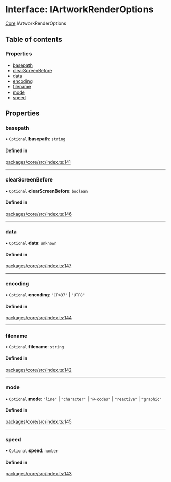 # Interface: IArtworkRenderOptions

[Core](../modules/Core.md).IArtworkRenderOptions

## Table of contents

### Properties

- [basepath](Core.IArtworkRenderOptions.md#basepath)
- [clearScreenBefore](Core.IArtworkRenderOptions.md#clearscreenbefore)
- [data](Core.IArtworkRenderOptions.md#data)
- [encoding](Core.IArtworkRenderOptions.md#encoding)
- [filename](Core.IArtworkRenderOptions.md#filename)
- [mode](Core.IArtworkRenderOptions.md#mode)
- [speed](Core.IArtworkRenderOptions.md#speed)

## Properties

### basepath

• `Optional` **basepath**: `string`

#### Defined in

[packages/core/src/index.ts:141](https://github.com/iniquitybbs/iniquity/blob/dde6bbb/packages/core/src/index.ts#L141)

___

### clearScreenBefore

• `Optional` **clearScreenBefore**: `boolean`

#### Defined in

[packages/core/src/index.ts:146](https://github.com/iniquitybbs/iniquity/blob/dde6bbb/packages/core/src/index.ts#L146)

___

### data

• `Optional` **data**: `unknown`

#### Defined in

[packages/core/src/index.ts:147](https://github.com/iniquitybbs/iniquity/blob/dde6bbb/packages/core/src/index.ts#L147)

___

### encoding

• `Optional` **encoding**: ``"CP437"`` \| ``"UTF8"``

#### Defined in

[packages/core/src/index.ts:144](https://github.com/iniquitybbs/iniquity/blob/dde6bbb/packages/core/src/index.ts#L144)

___

### filename

• `Optional` **filename**: `string`

#### Defined in

[packages/core/src/index.ts:142](https://github.com/iniquitybbs/iniquity/blob/dde6bbb/packages/core/src/index.ts#L142)

___

### mode

• `Optional` **mode**: ``"line"`` \| ``"character"`` \| ``"@-codes"`` \| ``"reactive"`` \| ``"graphic"``

#### Defined in

[packages/core/src/index.ts:145](https://github.com/iniquitybbs/iniquity/blob/dde6bbb/packages/core/src/index.ts#L145)

___

### speed

• `Optional` **speed**: `number`

#### Defined in

[packages/core/src/index.ts:143](https://github.com/iniquitybbs/iniquity/blob/dde6bbb/packages/core/src/index.ts#L143)
